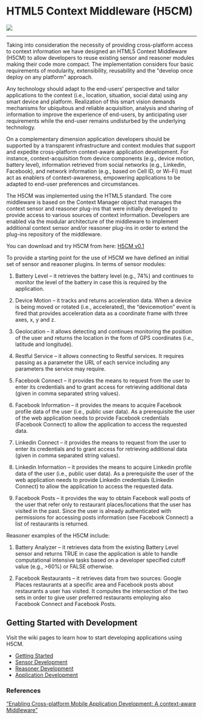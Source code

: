 # HTML5 Context Middleware (H5CM) #
[![](https://h5cm.googlecode.com/svn/wiki/H5CM-2.png)](https://code.google.com/p/h5cm/)

---


Taking into consideration the necessity of providing cross-platform access to context information we have designed an HTML5 Context Middleware (H5CM) to allow developers to reuse existing sensor and reasoner modules making their code more compact. The implementation considers four basic requirements of modularity, extensibility, reusability and the "develop once deploy on any platform" approach.

Any technology should adapt to the end-users’ perspective and tailor applications to the context (i.e., location, situation, social data) using any smart device and platform. Realization of this smart vision demands mechanisms for ubiquitous and reliable acquisition, analysis and sharing of information to improve the experience of end-users, by anticipating user requirements while the end-user remains undisturbed by the underlying technology.

On a complementary dimension application developers should be supported by a transparent infrastructure and context modules that support and expedite cross-platform context-aware application development. For instance, context-acquisition from device components (e.g., device motion, battery level), information retrieved from social networks (e.g., Linkedin, Facebook), and network information (e.g., based on Cell ID, or Wi-Fi) must act as enablers of context-awareness, empowering applications to be adapted to end-user preferences and circumstances.

The H5CM was implemented using the HTML5 standard. The core middleware is based on the Context Manager object that manages the context sensor and reasoner plug-ins that were initially developed to provide access to various sources of context information. Developers are enabled via the modular architecture of the middleware to implement additional context sensor and/or reasoner plug-ins in order to extend the plug-ins repository of the middleware.

You can download and try H5CM from here: [H5CM v0.1](https://dl.dropboxusercontent.com/u/1861685/html5-context-middleware_v0.1.zip)

To provide a starting point for the use of H5CM we have defined an initial set of sensor and reasoner plugins. In terms of sensor modules:

1. Battery Level – it retrieves the battery level (e.g., 74%) and continues to monitor the level of the battery in case this is required by the application.

2. Device Motion – it tracks and returns acceleration data. When a device is being moved or rotated (i.e., accelerated), the “devicemotion” event is fired that provides acceleration data as a coordinate frame with three axes, x, y and z.

3. Geolocation – it allows detecting and continues monitoring the position of the user and returns the location in the form of GPS coordinates (i.e., latitude and longitude).

4. Restful Service – it allows connecting to Restful services. It requires passing as a parameter the URL of each service including any parameters the service may require.

5. Facebook Connect – it provides the means to request from the user to enter its credentials and to grant access for retrieving additional data (given in comma separated string values).

6. Facebook Information – it provides the means to acquire Facebook profile data of the user (i.e., public user data). As a prerequisite the user of the web application needs to provide Facebook credentials (Facebook Connect) to allow the application to access the requested data.

7. Linkedin Connect – it provides the means to request from the user to enter its credentials and to grant access for retrieving additional data (given in comma separated string values).

8. Linkedin Information – it provides the means to acquire Linkedin profile data of the user (i.e., public user data). As a prerequisite the user of the web application needs to provide Linkedin credentials (Linkedin Connect) to allow the application to access the requested data.

9. Facebook Posts – it provides the way to obtain Facebook wall posts of the user that refer only to restaurant places/locations that the user has visited in the past. Since the user is already authenticated with permissions for accessing posts information (see Facebook Connect) a list of restaurants is returned.

Reasoner examples of the H5CM include:

1. Battery Analyzer – it retrieves data from the existing Battery Level sensor and returns TRUE in case the application is able to handle computational intensive tasks based on a developer specified cutoff value (e.g., >60%) or FALSE otherwise.

2. Facebook Restaurants – it retrieves data from two sources: Google Places restaurants at a specific area and Facebook posts about restaurants a user has visited. It computes the intersection of the two sets in order to give user preferred restaurants employing also Facebook Connect and Facebook Posts.

## Getting Started with Development ##
Visit the wiki pages to learn how to start developing applications using H5CM.

  * [Getting Started](https://code.google.com/p/h5cm/wiki/GettingStarted)
  * [Sensor Development](https://code.google.com/p/h5cm/wiki/SensorDevelopment)
  * [Reasoner Development](https://code.google.com/p/h5cm/wiki/ReasonerDevelopment)
  * [Application Development](https://code.google.com/p/h5cm/wiki/ApplicationDevelopment)

### References ###
[“Enabling Cross-platform Mobile Application Development: A context-aware Middleware”](https://dl.dropboxusercontent.com/u/123935850/HTML5-Middleware.pdf)